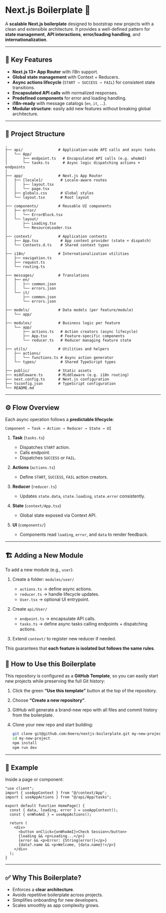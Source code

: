 # Next.js Boilerplate 🚀

A **scalable Next.js boilerplate** designed to bootstrap new projects with a clean and extensible architecture.
It provides a well-defined pattern for **state management**, **API interactions**, **error/loading handling**, and **internationalization**.

---

## 🔑 Key Features

- **Next.js 13+ App Router** with i18n support.
- **Global state management** with Context + Reducers.
- **Async actions lifecycle** (`START → SUCCESS → FAIL`) for consistent state transitions.
- **Encapsulated API calls** with normalized responses.
- **Predefined components** for error and loading handling.
- **i18n-ready** with message catalogs (`en`, `it`, …).
- **Modular structure**: easily add new features without breaking global architecture.

---

## 📂 Project Structure

```
.
├── api/                # Application-wide API calls and async tasks
│   └── App/
│       ├── endpoint.ts   # Encapsulated API calls (e.g. whoAmI)
│       └── tasks.ts      # Async logic dispatching actions + endpoints
│
├── app/                # Next.js App Router
│   ├── [locale]/        # Locale-aware routes
│   │   ├── layout.tsx
│   │   └── page.tsx
│   ├── globals.css      # Global styles
│   └── layout.tsx       # Root layout
│
├── components/         # Reusable UI components
│   ├── error/
│   │   └── ErrorBlock.tsx
│   └── layout/
│       ├── Loading.tsx
│       └── ResourceLoader.tsx
│
├── context/            # Application contexts
│   ├── App.tsx          # App context provider (state + dispatch)
│   └── Contexts.d.ts    # Shared context types
│
├── i18n/               # Internationalization utilities
│   ├── navigation.ts
│   ├── request.ts
│   └── routing.ts
│
├── messages/           # Translations
│   ├── en/
│   │   ├── common.json
│   │   └── errors.json
│   └── it/
│       ├── common.json
│       └── errors.json
│
├── models/             # Data models (per feature/module)
│   └── app/
│
├── modules/            # Business logic per feature
│   └── app/
│       ├── actions.ts   # Action creators (async lifecycle)
│       ├── App.tsx      # Feature-specific components
│       └── reducer.ts   # Reducer managing feature state
│
├── utils/              # Utilities and helpers
│   ├── actions/
│   │   └── functions.ts # Async action generator
│   └── types/           # Shared TypeScript types
│
├── public/             # Static assets
├── middleware.ts       # Middleware (e.g. i18n routing)
├── next.config.ts      # Next.js configuration
├── tsconfig.json       # TypeScript configuration
└── README.md
```

---

## ⚙️ Flow Overview

Each async operation follows a **predictable lifecycle**:

```
Component → Task → Action → Reducer → State → UI
```

1. **Task** (`tasks.ts`)

   - Dispatches `START` action.
   - Calls endpoint.
   - Dispatches `SUCCESS` or `FAIL`.

2. **Actions** (`actions.ts`)

   - Define `START`, `SUCCESS`, `FAIL` action creators.

3. **Reducer** (`reducer.ts`)

   - Updates `state.data`, `state.loading`, `state.error` consistently.

4. **State** (`context/App.tsx`)

   - Global state exposed via Context API.

5. **UI** (`components/`)

   - Components read `loading`, `error`, and `data` to render feedback.

---

## 🏗 Adding a New Module

To add a new module (e.g., `user`):

1. Create a folder: `modules/user/`

   - `actions.ts` → define async actions.
   - `reducer.ts` → handle lifecycle updates.
   - `User.tsx` → optional UI entrypoint.

2. Create `api/User/`

   - `endpoint.ts` → encapsulate API calls.
   - `tasks.ts` → define async tasks calling endpoints + dispatching actions.

3. Extend `context/` to register new reducer if needed.

This guarantees that **each feature is isolated but follows the same rules**.

## 📖 How to Use this Boilerplate

This repository is configured as a **GitHub Template**, so you can easily start new projects while preserving the full Git history:

1. Click the green **“Use this template”** button at the top of the repository.
2. Choose **“Create a new repository”**.
3. GitHub will generate a brand-new repo with all files and commit history from the boilerplate.
4. Clone your new repo and start building:

   ```bash
   git clone git@github.com:6eero/nextjs-boilerplate.git my-new-project
   cd my-new-project
   npm install
   npm run dev
   ```

---

## 📖 Example

Inside a page or component:

```tsx
"use client";
import { useAppContext } from "@/context/App";
import { useAppActions } from "@/api/App/tasks";

export default function HomePage() {
  const { data, loading, error } = useAppContext();
  const { onWhoAmI } = useAppActions();

  return (
    <div>
      <button onClick={onWhoAmI}>Check Session</button>
      {loading && <p>Loading...</p>}
      {error && <p>Error: {String(error)}</p>}
      {data?.name && <p>Welcome, {data.name}!</p>}
    </div>
  );
}
```

---

## ✅ Why This Boilerplate?

- Enforces a **clear architecture**.
- Avoids repetitive boilerplate across projects.
- Simplifies onboarding for new developers.
- Scales smoothly as app complexity grows.
